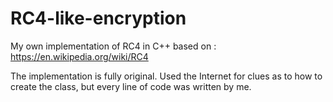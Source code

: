 # RC4-like-encryption
My own implementation of RC4 in C++ based on : https://en.wikipedia.org/wiki/RC4

The implementation is fully original. Used the Internet for clues as to how to create the class, but every line of code was written by me.

